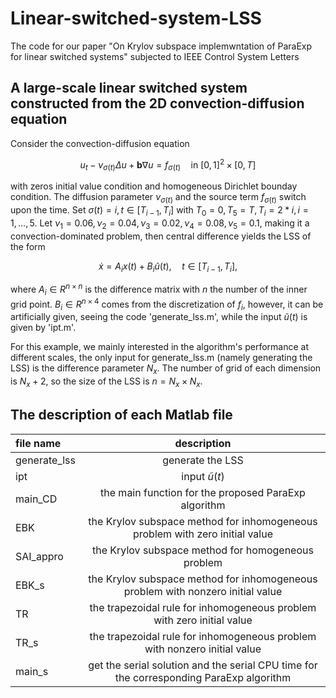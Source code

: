 # Linear-switched-system-LSS
The code for our paper "On Krylov subspace implemwntation of ParaExp for linear switched systems" subjected to IEEE Control System Letters
## A large-scale linear switched system constructed from the 2D convection-diffusion equation
Consider the convection-diffusion equation

$$ u_t - \nu_{\sigma(t)}\Delta u + \boldsymbol{b} \nabla u=f_{\sigma(t)} \quad \text{in}\ [0,1]^2\times[0,T] $$

with zeros initial value condition and homogeneous Dirichlet bounday condition.
The diffusion parameter $\nu_{\sigma(t)}$ and the source term $f_{\sigma(t)}$ switch upon the time. Set $\sigma(t)=i, t\in[T_{i-1},T_i]$ with $T_0=0, T_5=T, T_i=2*i, i=1,\dots,5$. 
Let $\nu_1 = 0.06, \nu_2=0.04,\nu_3=0.02,\nu_4=0.08,\nu_5=0.1$, making it a convection-dominated problem, then central difference yields the LSS of the form

$$\dot{x} = A_ix(t)+B_i\tilde{u}(t), \quad t\in[T_{i-1},T_i],$$

where $A_i\in R^{n \times n}$ is the difference matrix with $n$ the number of the inner grid point. $B_i\in R^{n \times 4}$ comes from the discretization of $f_i$, however, it 
can be artificially given, seeing the code 'generate_lss.m', while the input $\tilde{u}(t)$ is given by 'ipt.m'.

For this example, we mainly interested in the algorithm's performance at different scales, the only input for generate_lss.m (namely generating the LSS) is the difference parameter
 $N_x$. The number of grid of each dimension is $N_x+2$, so the size of the LSS is $n=N_x \times N_x$.

 ## The description of each Matlab file
| file name | description |
| :-- | :--: |
| generate_lss | generate the LSS|
| ipt | input $\tilde{u}(t)$ |
| main_CD | the main function for the proposed ParaExp algorithm |
| EBK | the Krylov subspace method for inhomogeneous problem with zero initial value |
| SAI_appro | the Krylov subspace method for homogeneous problem |
| EBK_s | the Krylov subspace method for inhomogeneous problem with nonzero initial value|
| TR | the trapezoidal rule for inhomogeneous problem with zero initial value |
| TR_s | the trapezoidal rule for inhomogeneous problem with nonzero initial value |
| main_s | get the serial solution and the serial CPU time for the corresponding ParaExp algorithm |
 
 
